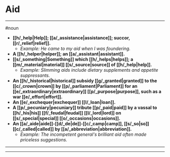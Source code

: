 # Aid
---
#noun
- **[[h/_help|Help]]; [[a/_assistance|assistance]]; succor, [[r/_relief|relief]].**
	- _Example: He came to my aid when I was foundering._
- **A [[h/_helper|helper]]; an [[a/_assistant|assistant]].**
- **[[s/_something|Something]] which [[h/_helps|helps]]; a [[m/_material|material]] [[s/_source|source]] of [[h/_help|help]].**
	- _Example: Slimming aids include dietary supplements and appetite suppressants._
- **An [[h/_historical|historical]] subsidy [[g/_granted|granted]] to the [[c/_crown|crown]] by [[p/_parliament|Parliament]] for an [[e/_extraordinary|extraordinary]] [[p/_purpose|purpose]], such as a war [[e/_effort|effort]].**
- **An [[e/_exchequer|exchequer]] [[l/_loan|loan]].**
- **A [[p/_pecuniary|pecuniary]] tribute [[p/_paid|paid]] by a vassal to [[h/_his|his]] [[f/_feudal|feudal]] [[l/_lord|lord]] on [[s/_special|special]] [[o/_occasions|occasions]].**
- **An [[a/_aide|aide]]-[[d/_de|de]]-[[c/_camp|camp]], [[s/_so|so]] [[c/_called|called]] by [[a/_abbreviation|abbreviation]].**
	- _Example: The incompetent general's brilliant aid often made priceless suggestions._
---
---
